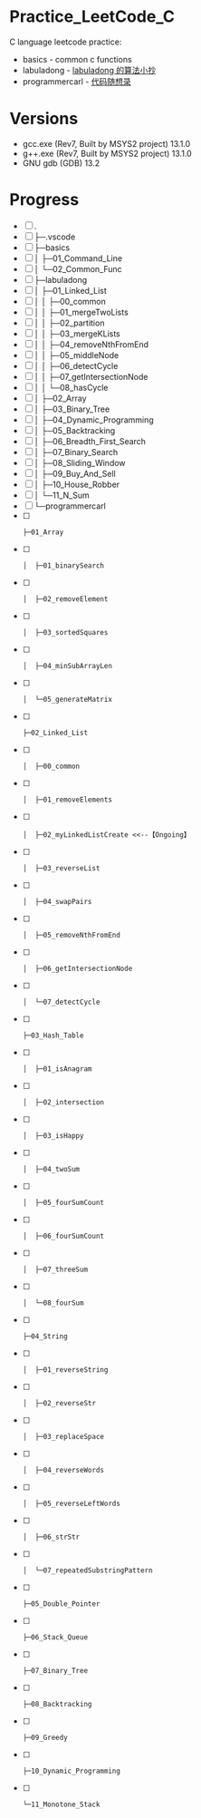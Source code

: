 # Practice_LeetCode_C

C language leetcode practice:

- basics - common c functions
- labuladong - [labuladong 的算法小抄](https://labuladong.github.io/algo/home/)
- programmercarl - [代码随想录](https://programmercarl.com/)

# Versions

- gcc.exe (Rev7, Built by MSYS2 project) 13.1.0
- g++.exe (Rev7, Built by MSYS2 project) 13.1.0
- GNU gdb (GDB) 13.2

# Progress

- [ ] .
- [ ] ├─.vscode
- [ ] ├─basics
- [ ] │  ├─01_Command_Line
- [ ] │  └─02_Common_Func
- [ ] ├─labuladong
- [ ] │  ├─01_Linked_List
- [ ] │  │  ├─00_common
- [ ] │  │  ├─01_mergeTwoLists
- [ ] │  │  ├─02_partition
- [ ] │  │  ├─03_mergeKLists
- [ ] │  │  ├─04_removeNthFromEnd
- [ ] │  │  ├─05_middleNode
- [ ] │  │  ├─06_detectCycle
- [ ] │  │  ├─07_getIntersectionNode
- [ ] │  │  └─08_hasCycle
- [ ] │  ├─02_Array
- [ ] │  ├─03_Binary_Tree
- [ ] │  ├─04_Dynamic_Programming
- [ ] │  ├─05_Backtracking
- [ ] │  ├─06_Breadth_First_Search
- [ ] │  ├─07_Binary_Search
- [ ] │  ├─08_Sliding_Window
- [ ] │  ├─09_Buy_And_Sell
- [ ] │  ├─10_House_Robber
- [ ] │  └─11_N_Sum
- [ ] └─programmercarl
- [ ]     ├─01_Array
- [ ]     │  ├─01_binarySearch
- [ ]     │  ├─02_removeElement
- [ ]     │  ├─03_sortedSquares
- [ ]     │  ├─04_minSubArrayLen
- [ ]     │  └─05_generateMatrix
- [ ]     ├─02_Linked_List
- [ ]     │  ├─00_common
- [ ]     │  ├─01_removeElements
- [ ]     │  ├─02_myLinkedListCreate <<--【Ongoing】
- [ ]     │  ├─03_reverseList
- [ ]     │  ├─04_swapPairs
- [ ]     │  ├─05_removeNthFromEnd
- [ ]     │  ├─06_getIntersectionNode
- [ ]     │  └─07_detectCycle
- [ ]     ├─03_Hash_Table
- [ ]     │  ├─01_isAnagram
- [ ]     │  ├─02_intersection
- [ ]     │  ├─03_isHappy
- [ ]     │  ├─04_twoSum
- [ ]     │  ├─05_fourSumCount
- [ ]     │  ├─06_fourSumCount
- [ ]     │  ├─07_threeSum
- [ ]     │  └─08_fourSum
- [ ]     ├─04_String
- [ ]     │  ├─01_reverseString
- [ ]     │  ├─02_reverseStr
- [ ]     │  ├─03_replaceSpace
- [ ]     │  ├─04_reverseWords
- [ ]     │  ├─05_reverseLeftWords
- [ ]     │  ├─06_strStr
- [ ]     │  └─07_repeatedSubstringPattern
- [ ]     ├─05_Double_Pointer
- [ ]     ├─06_Stack_Queue
- [ ]     ├─07_Binary_Tree
- [ ]     ├─08_Backtracking
- [ ]     ├─09_Greedy
- [ ]     ├─10_Dynamic_Programming
- [ ]     └─11_Monotone_Stack